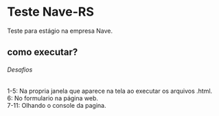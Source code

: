 # Teste Nave-RS

Teste para estágio na empresa Nave.

## como executar? 

###### Desafios


1-5: Na propria janela que aparece na tela ao executar os arquivos .html. <br>
6: No formulario na página web. <br>
7-11: Olhando o console da pagina. <br>
